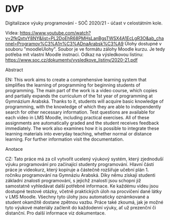 # DVP
Digitalizace výuky programování - SOČ 2020/21 - účast v celostátním kole.

Videa: https://www.youtube.com/watch?v=2fkQxtvY8NY&list=PL2DoEhR68PMHsLanBgsTWSX4A1EcLgR3O&ab_channel=Programov%C3%A1n%C3%ADnaArabsk%C3%A9
Úlohy dostupné v souboru "moodleUlohy". Soubor je ve formátu zálohy Moodle kurzu. Je tedy potřeba mít vlastní Moodle instnaci.
Odkaz na výsledkovou listinu: https://www.soc.cz/dokumenty/vysledkove_listiny/2020-21.pdf

Abstract

EN: This work aims to create a comprehensive learning system that simplifies the learning of programming for beginning students of programming. The main part of the work is a video course, which copies and partially expands the curriculum of the 1st year of programming at Gymnázium Arabská. Thanks to it, students will acquire basic knowledge of programming, with the knowledge of which they are able to independently search for other necessary information. Test questions are available for each video in LMS Moodle, including practical exercises. All of these assignments are automatically graded and the student receives feedback immediately. The work also examines how it is possible to integrate these learning materials into everyday teaching, whether normal or distance learning. For further information visit the documentation.

Anotace

CZ: Tato práce má za cíl vytvořit ucelený výukový systém, který zjednoduší výuku programování pro začínající studenty programování. Hlavní částí práce je videokurz, který kopíruje a částečně rozšiřuje učební plán 1. ročníku programování na Gymnáziu Arabská. Díky němu získají studenti základní znalosti programování, s jejichž znalostí jsou schopni již samostatně vyhledávat další potřebné informace. Ke každému videu jsou dostupné testové otázky, včetně praktických úloh na procvičení dané látky v LMS Moodle. Všechny tyto úlohy jsou automaticky oznámkované a student okamžitě dostane zpětnou vazbu. Práce také zkoumá, jak je možné tyto výukové materiály začlenit do každodenní výuky, ať už prezenční či distanční. Pro další informace viz dokumentace.
